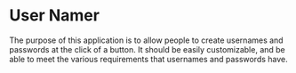 # User Namer
The purpose of this application is to allow people to create usernames and passwords at the click of a button.
It should be easily customizable, and be able to meet the various requirements that usernames and passwords have.
